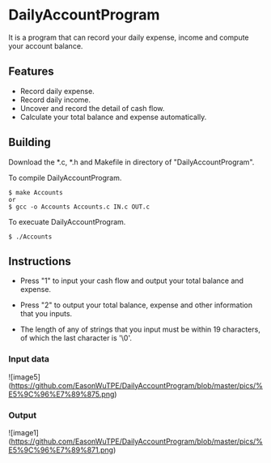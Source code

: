 # DailyAccountProgram
It is a program that can record your daily expense, income and compute your account balance.

## Features
* Record daily expense.
* Record daily income.
* Uncover and record the detail of cash flow.
* Calculate your total balance and expense automatically.

## Building
Download the *.c, *.h and Makefile in directory of "DailyAccountProgram".

To compile DailyAccountProgram.
<pre><code>$ make Accounts
or
$ gcc -o Accounts Accounts.c IN.c OUT.c
</code></pre>

To execuate DailyAccountProgram.
<pre><code>$ ./Accounts
</code></pre>

## Instructions
* Press "1" to input your cash flow and output your total balance and expense.

* Press "2" to output your total balance, expense and other information that you inputs.

* The length of any of strings that you input must be within 19 characters, of which the last character is '\0'.

### Input data
![image5] (https://github.com/EasonWuTPE/DailyAccountProgram/blob/master/pics/%E5%9C%96%E7%89%875.png)
### Output
![image1] (https://github.com/EasonWuTPE/DailyAccountProgram/blob/master/pics/%E5%9C%96%E7%89%871.png)
